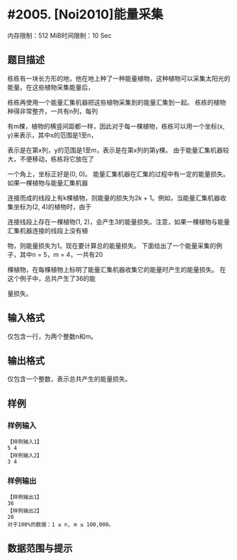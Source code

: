 # #2005. [Noi2010]能量采集

内存限制：512 MiB时间限制：10 Sec

## 题目描述

栋栋有一块长方形的地，他在地上种了一种能量植物，这种植物可以采集太阳光的能量。在这些植物采集能量后，

栋栋再使用一个能量汇集机器把这些植物采集到的能量汇集到一起。 栋栋的植物种得非常整齐，一共有n列，每列

有m棵，植物的横竖间距都一样，因此对于每一棵植物，栋栋可以用一个坐标(x, y)来表示，其中x的范围是1至n，

表示是在第x列，y的范围是1至m，表示是在第x列的第y棵。 由于能量汇集机器较大，不便移动，栋栋将它放在了

一个角上，坐标正好是(0, 0)。 能量汇集机器在汇集的过程中有一定的能量损失。如果一棵植物与能量汇集机器

连接而成的线段上有k棵植物，则能量的损失为2k + 1。例如，当能量汇集机器收集坐标为(2, 4)的植物时，由于

连接线段上存在一棵植物(1, 2)，会产生3的能量损失。注意，如果一棵植物与能量汇集机器连接的线段上没有植

物，则能量损失为1。现在要计算总的能量损失。 下面给出了一个能量采集的例子，其中n = 5，m = 4，一共有20

棵植物，在每棵植物上标明了能量汇集机器收集它的能量时产生的能量损失。 在这个例子中，总共产生了36的能

量损失。

## 输入格式

仅包含一行，为两个整数n和m。

## 输出格式

仅包含一个整数，表示总共产生的能量损失。

## 样例

### 样例输入

    
    【样例输入1】
    5 4
    【样例输入2】
    3 4
    
    
    

### 样例输出

    
    【样例输出1】
    36
    【样例输出2】
    20
    对于100%的数据：1 ≤ n, m ≤ 100,000。
    
    

## 数据范围与提示
